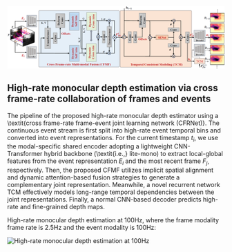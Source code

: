 ![avatar](Pictures/framework.jpg)

## High-rate monocular depth estimation via cross frame-rate collaboration of frames and events

The pipeline of the proposed high-rate monocular depth estimator using a \textit{cross frame-rate frame-event joint learning network (CFRNet)}. The continuous event stream is first split into high-rate event temporal bins and converted into event representations. For the current timestamp $t_i$, we use the modal-specific shared encoder adopting a lightweight CNN-Transformer hybrid backbone (\textit{i.e.,} lite-mono) to extract local-global features from the event representation $E_i$ and the most recent frame $F_j$, respectively. Then, the proposed CFMF utilizes implicit spatial alignment and dynamic attention-based fusion strategies to generate a complementary joint representation. Meanwhile, a novel  recurrent network TCM effectively models long-range temporal dependencies between the joint representations. Finally, a normal CNN-based decoder predicts high-rate and fine-grained depth maps.

High-rate monocular depth estimation at 100Hz, where the frame modality frame rate is 2.5Hz and the event modality is 100Hz:

![High-rate monocular depth estimation at 100Hz](https://github.com/liuxu0303/CFRNet/blob/main/High_rate_depth_100Hz.gif)
